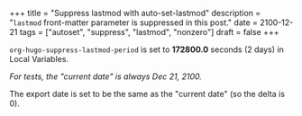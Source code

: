 +++
title = "Suppress lastmod with auto-set-lastmod"
description = "`lastmod` front-matter parameter is suppressed in this post."
date = 2100-12-21
tags = ["autoset", "suppress", "lastmod", "nonzero"]
draft = false
+++

`org-hugo-suppress-lastmod-period` is set to **172800.0** seconds (2
days) in Local Variables.

_For tests, the "current date" is always Dec 21, 2100._

The export date is set to be the same as the "current date" (so the
delta is 0).
